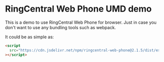 # RingCentral Web Phone UMD demo

This is a demo to use RingCentral Web Phone for browser. Just in case you don't
want to use any bundling tools such as webpack.

It could be as simple as:

```html
<script
  src="https://cdn.jsdelivr.net/npm/ringcentral-web-phone@2.1.5/dist/esm/index.umd.js"
></script>
```

